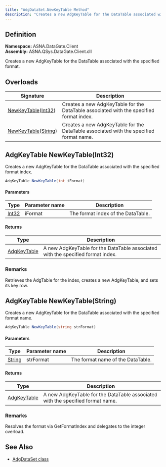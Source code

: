 ```yaml
---
title: "AdgDataSet.NewKeyTable Method"
description: "Creates a new AdgKeyTable for the DataTable associated with the specified format name or index."
---
```


## Definition

**Namespace:** ASNA.DataGate.Client  
**Assembly:** ASNA.QSys.DataGate.Client.dll

Creates a new AdgKeyTable for the DataTable associated with the specified format.

## Overloads

| Signature | Description |
| --- | --- |
| [NewKeyTable](#adgkeytable-newkeytableint)([Int32](https://docs.microsoft.com/en-us/dotnet/api/system.int32)) | Creates a new AdgKeyTable for the DataTable associated with the specified format index.
| [NewKeyTable](#adgkeytable-newkeytablestring)([String](https://docs.microsoft.com/en-us/dotnet/api/system.string)) | Creates a new AdgKeyTable for the DataTable associated with the specified format name.

## AdgKeyTable NewKeyTable(Int32)

Creates a new AdgKeyTable for the DataTable associated with the specified format index.

```cs
AdgKeyTable NewKeyTable(int iFormat)
```

#### Parameters

| Type | Parameter name | Description |
| --- | --- | --- |
| [Int32](https://docs.microsoft.com/en-us/dotnet/api/system.int32) | iFormat | The format index of the DataTable. |

#### Returns

| Type | Description |
| --- | --- |
| [AdgKeyTable](/reference/datagate/datagate-client/adg-key-table.html) | A new AdgKeyTable for the DataTable associated with the specified format index. |

### Remarks
Retrieves the AdgTable for the index, creates a new AdgKeyTable, and sets its key row.

## AdgKeyTable NewKeyTable(String)

Creates a new AdgKeyTable for the DataTable associated with the specified format name.

```cs
AdgKeyTable NewKeyTable(string strFormat)
```

#### Parameters

| Type | Parameter name | Description |
| --- | --- | --- |
| [String](https://docs.microsoft.com/en-us/dotnet/api/system.string) | strFormat | The format name of the DataTable. |

#### Returns

| Type | Description |
| --- | --- |
| [AdgKeyTable](/reference/datagate/datagate-client/adg-key-table.html) | A new AdgKeyTable for the DataTable associated with the specified format name. |

### Remarks
Resolves the format via GetFormatIndex and delegates to the integer overload.

## See Also
- [AdgDataSet class](adg-data-set.html)
